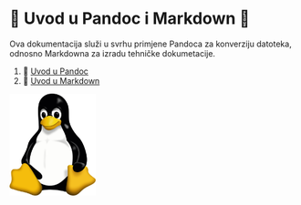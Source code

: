 # 👾 Uvod u Pandoc i Markdown 👾
Ova dokumentacija služi u svrhu primjene Pandoca za konverziju datoteka, odnosno Markdowna za izradu tehničke dokumetacije.


1. 👊 [Uvod u Pandoc](docs/02pandoc-primjeri-konverzije.md)
2. 🙏 [Uvod u Markdown](docs/01-markdown-primjeri.md)

<img src="Tux.png" width="30%">
